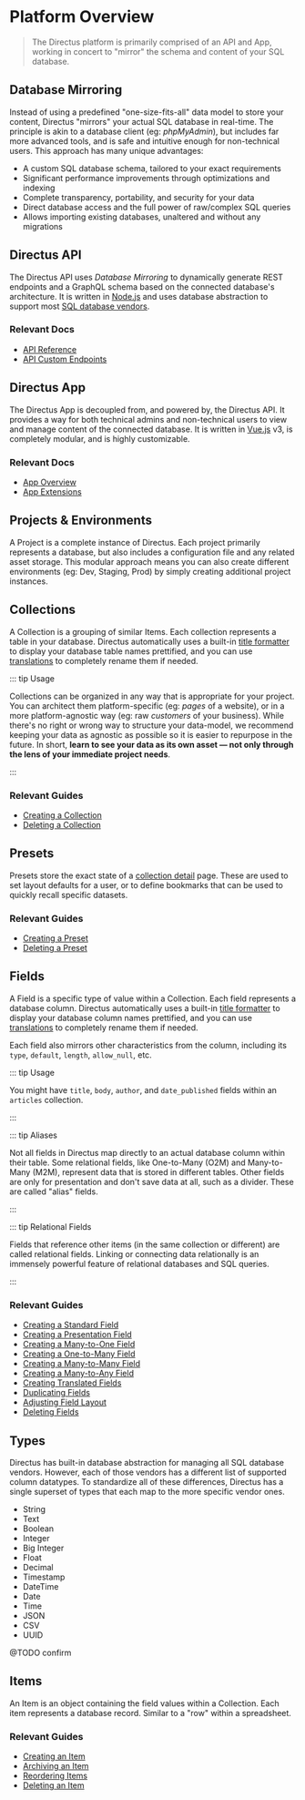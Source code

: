 # Platform Overview

> The Directus platform is primarily comprised of an API and App, working in concert to "mirror" the schema and content
> of your SQL database.

## Database Mirroring

Instead of using a predefined "one-size-fits-all" data model to store your content, Directus "mirrors" your actual SQL
database in real-time. The principle is akin to a database client (eg: _phpMyAdmin_), but includes far more advanced
tools, and is safe and intuitive enough for non-technical users. This approach has many unique advantages:

- A custom SQL database schema, tailored to your exact requirements
- Significant performance improvements through optimizations and indexing
- Complete transparency, portability, and security for your data
- Direct database access and the full power of raw/complex SQL queries
- Allows importing existing databases, unaltered and without any migrations

## Directus API

The Directus API uses _Database Mirroring_ to dynamically generate REST endpoints and a GraphQL schema based on the
connected database's architecture. It is written in [Node.js](https://nodejs.org) and uses database abstraction to
support most [SQL database vendors](/guides/installation#databases).

### Relevant Docs

- [API Reference](/reference/api/introduction)
- [API Custom Endpoints](/concepts/api-extensions)

## Directus App

The Directus App is decoupled from, and powered by, the Directus API. It provides a way for both technical admins and
non-technical users to view and manage content of the connected database. It is written in [Vue.js](https://vuejs.org)
v3, is completely modular, and is highly customizable.

### Relevant Docs

- [App Overview](/concepts/app-overview)
- [App Extensions](/concepts/app-extensions)

## Projects & Environments

A Project is a complete instance of Directus. Each project primarily represents a database, but also includes a
configuration file and any related asset storage. This modular approach means you can also create different environments
(eg: Dev, Staging, Prod) by simply creating additional project instances.

<!-- ::: tip Migrating Environments
Directus includes [Export](#), [Import](#), [Backup](#), and [Restore](#) features to assist with custom migration workflows between environments.
You can also roll your own process by copying the database and assets between environments, either manually or via an automated script.

@TODO Reference Schema Revisions
::: -->

## Collections

A Collection is a grouping of similar Items. Each collection represents a table in your database. Directus automatically
uses a built-in [title formatter](/concepts/app-extensions) to display your database table names prettified, and you can
use [translations](/concepts/data-model) to completely rename them if needed.

::: tip Usage

Collections can be organized in any way that is appropriate for your project. You can architect them platform-specific
(eg: _pages_ of a website), or in a more platform-agnostic way (eg: raw _customers_ of your business). While there's no
right or wrong way to structure your data-model, we recommend keeping your data as agnostic as possible so it is easier
to repurpose in the future. In short, **learn to see your data as its own asset — not only through the lens of your
immediate project needs**.

:::

### Relevant Guides

- [Creating a Collection](/guides/collections#creating-a-collection)
- [Deleting a Collection](/guides/collections#deleting-a-collection)

## Presets

Presets store the exact state of a [collection detail](/concepts/app-overview) page. These are used to set layout
defaults for a user, or to define bookmarks that can be used to quickly recall specific datasets.

### Relevant Guides

- [Creating a Preset](/guides/presets#creating-a-preset)
- [Deleting a Preset](/guides/presets#deleting-a-preset)

## Fields

A Field is a specific type of value within a Collection. Each field represents a database column. Directus automatically
uses a built-in [title formatter](/concepts/app-extensions#title-formatter) to display your database column names
prettified, and you can use [translations](/guides/fields) to completely rename them if needed.

Each field also mirrors other characteristics from the column, including its `type`, `default`, `length`, `allow_null`,
etc.

::: tip Usage

You might have `title`, `body`, `author`, and `date_published` fields within an `articles` collection.

:::

::: tip Aliases

Not all fields in Directus map directly to an actual database column within their table. Some relational fields, like
One-to-Many (O2M) and Many-to-Many (M2M), represent data that is stored in different tables. Other fields are only for
presentation and don't save data at all, such as a divider. These are called "alias" fields.

:::

::: tip Relational Fields

Fields that reference other items (in the same collection or different) are called relational fields. Linking or
connecting data relationally is an immensely powerful feature of relational databases and SQL queries.

:::

### Relevant Guides

- [Creating a Standard Field](/guides/field-types/standard-field)
- [Creating a Presentation Field](/guides/field-types/presentation-field)
- [Creating a Many-to-One Field](/guides/field-types/many-to-one-field)
- [Creating a One-to-Many Field](/guides/field-types/one-to-many-field)
- [Creating a Many-to-Many Field](/guides/field-types/many-to-many-field)
- [Creating a Many-to-Any Field](/guides/field-types/many-to-any-field)
- [Creating Translated Fields](/guides/field-types/translated-fields)
- [Duplicating Fields](/guides/fields#duplicating-a-field)
- [Adjusting Field Layout](/guides/fields#adjusting-field-layout)
- [Deleting Fields](/guides/fields#deleting-a-field)

## Types

Directus has built-in database abstraction for managing all SQL database vendors. However, each of those vendors has a
different list of supported column datatypes. To standardize all of these differences, Directus has a single superset of
types that each map to the more specific vendor ones.

- String
- Text
- Boolean
- Integer
- Big Integer
- Float
- Decimal
- Timestamp
- DateTime
- Date
- Time
- JSON
- CSV
- UUID

@TODO confirm

## Items

An Item is an object containing the field values within a Collection. Each item represents a database record. Similar to
a "row" within a spreadsheet.

### Relevant Guides

- [Creating an Item](/guides/items#creating-an-item)
- [Archiving an Item](/guides/items#archiving-an-item)
- [Reordering Items](/guides/items#reordering-items)
- [Deleting an Item](/guides/items#deleting-an-item)
